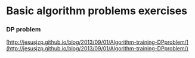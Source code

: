 # Basic algorithm problems exercises

### DP problem

[http://jesusjzp.github.io/blog/2013/09/01/Algorithm-training-DPproblem/](http://jesusjzp.github.io/blog/2013/09/01/Algorithm-training-DPproblem/)